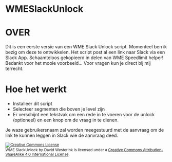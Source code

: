 # WMESlackUnlock

OVER
=====
Dit is een eerste versie van een WME Slack Unlock script.
Momenteel ben ik bezig om deze te ontwikkelen. Het script post al een link naar Slack via een Slack App.
Schaamteloos gekopieerd in delen van WME Speedlimit helper! Bedankt voor het mooie voorbeeld...
Voor vragen kun je direct bij mij terrecht.

Hoe het werkt
=============
* Installeer dit script
* Selecteer segmenten die boven je level zijn
* Er verschijnt een tekstvak om een rede in te voeren voor de unlock (optioneel) en een knop om de vraag in te dienen.

Je waze gebruikersnaam zal worden meegestuurd met de aanvraag om de link te kunnen leggen in Slack wie de aanvraag deed.

<small>
<a rel="license" href="http://creativecommons.org/licenses/by-sa/4.0/"><img alt="Creative Commons License" style="border-width:0" src="https://i.creativecommons.org/l/by-sa/4.0/88x31.png" /></a><br /><span xmlns:dct="http://purl.org/dc/terms/" href="http://purl.org/dc/dcmitype/Text" property="dct:title" rel="dct:type">WME SlackUnlock</span> by <span xmlns:cc="http://creativecommons.org/ns#" property="cc:attributionName">David Westerink</span> is licensed under a <a rel="license" href="http://creativecommons.org/licenses/by-sa/4.0/">Creative Commons Attribution-ShareAlike 4.0 International License</a>.</small>
